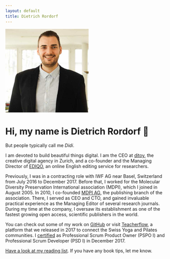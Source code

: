 ```yaml
---
layout: default
title: Dietrich Rordorf
---
```

<p class="lead">
    <img src="/assets/dr.jpg" alt="Dietrich Rordorf" width="260">
</p>

# Hi, my name is Dietrich Rordorf  👋

But people typically call me *Didi*.

I am devoted to build beautiful things digital. I am the CEO at [ditoy](https://www.ditoy.com/), the creative digital agency in Zurich, and a co-founder and the Managing Director of [EDIQO](https://www.ediqo.com), an online English editing service for researchers.

Previously, I was in a contracting role with IWF AG near Basel, Switzerland from July 2016 to December 2017. Before that,
I worked for the Molecular Diversity Preservation International association (MDPI), which I joined in August 2005. In 2010,
I co-founded [MDPI AG](http://www.mdpi.com), the publishing branch of the association. There, I served as CEO and CTO, and
gained invaluable practical experience as the Managing Editor of several research journals. During my time at the company,
I oversaw its establishment as one of the fastest growing open access, scientific publishers in the
world.

You can check out some of my work on [GitHub](https://github.com/rordi/) or visit [Teacherflow](https://www.teacherflow.ch),
a platform that we released in 2017 to connect the Swiss Yoga and Pilates communities. I [certified](https://www.scrum.org/user/298081)
as Professional Scrum Product Owner (PSPO I) and Professional Scrum Developer (PSD I) in December 2017.

[Have a look at my reading list](./reading-list.html). If you have any book tips, let me know.
